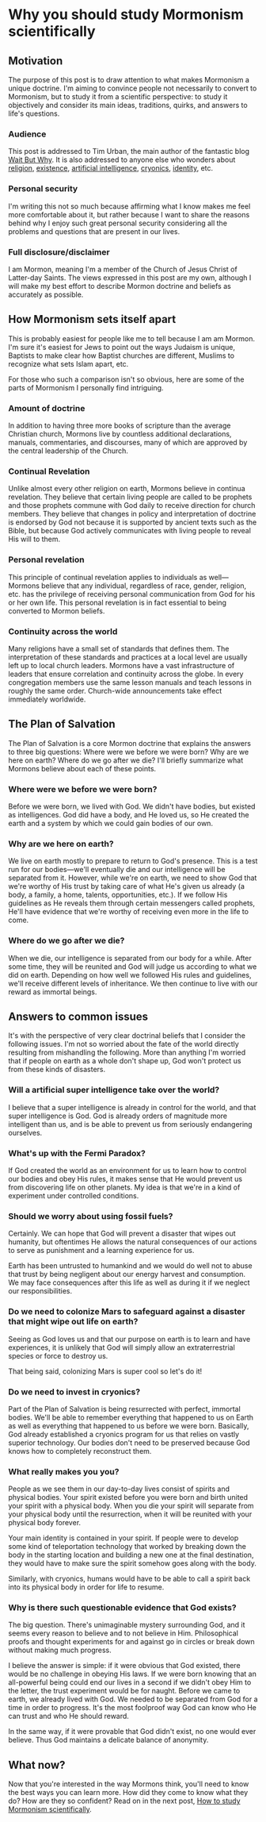 # Why you should study Mormonism scientifically

## Motivation

The purpose of this post is to draw attention to what makes Mormonism a unique doctrine.  I'm aiming to convince people not necessarily to convert to Mormonism, but to study it from a scientific perspective: to study it objectively and consider its main ideas, traditions, quirks, and answers to life's questions.

### Audience

This post is addressed to Tim Urban, the main author of the fantastic blog [Wait But Why](http://waitbutwhy.com/).  It is also addressed to anyone else who wonders about [religion](http://waitbutwhy.com/2014/10/religion-for-the-nonreligious.html), [existence](http://waitbutwhy.com/2014/12/what-makes-you-you.html), [artificial intelligence](http://waitbutwhy.com/2015/01/artificial-intelligence-revolution-2.html), [cryonics](http://waitbutwhy.com/2016/03/cryonics.html), [identity](http://waitbutwhy.com/2014/12/what-makes-you-you.html), etc.

### Personal security

I'm writing this not so much because affirming what I know makes me feel more comfortable about it, but rather because I want to share the reasons behind why I enjoy such great personal security considering all the problems and questions that are present in our lives.

### Full disclosure/disclaimer

I am Mormon, meaning I'm a member of the Church of Jesus Christ of Latter-day Saints.  The views expressed in this post are my own, although I will make my best effort to describe Mormon doctrine and beliefs as accurately as possible.

## How Mormonism sets itself apart

This is probably easiest for people like me to tell because I am am Mormon.  I'm sure it's easiest for Jews to point out the ways Judaism is unique, Baptists to make clear how Baptist churches are different, Muslims to recognize what sets Islam apart, etc.

For those who such a comparison isn't so obvious, here are some of the parts of Mormonism I personally find intriguing.

### Amount of doctrine

In addition to having three more books of scripture than the average Christian church, Mormons live by countless additional declarations, manuals, commentaries, and discourses, many of which are approved by the central leadership of the Church.

### Continual Revelation

Unlike almost every other religion on earth, Mormons believe in continua revelation.  They believe that certain living people are called to be prophets and those prophets commune with God daily to receive direction for church members.  They believe that changes in policy and interpretation of doctrine is endorsed by God not because it is supported by ancient texts such as the Bible, but because God actively communicates with living people to reveal His will to them.

### Personal revelation

This principle of continual revelation applies to individuals as well—Mormons believe that any individual, regardless of race, gender, religion, etc. has the privilege of receiving personal communication from God for his or her own life.  This personal revelation is in fact essential to being converted to Mormon beliefs.

### Continuity across the world

Many religions have a small set of standards that defines them.  The interpretation of these standards and practices at a local level are usually left up to local church leaders.  Mormons have a vast infrastructure of leaders that ensure correlation and continuity across the globe.  In every congregation members use the same lesson manuals and teach lessons in roughly the same order.  Church-wide announcements take effect immediately worldwide.

## The Plan of Salvation

The Plan of Salvation is a core Mormon doctrine that explains the answers to three big questions: Where were we before we were born?  Why are we here on earth?  Where do we go after we die?  I'll briefly summarize what Mormons believe about each of these points.

### Where were we before we were born?

Before we were born, we lived with God.  We didn't have bodies, but existed as intelligences.  God did have a body, and He loved us, so He created the earth and a system by which we could gain bodies of our own.

### Why are we here on earth?

We live on earth mostly to prepare to return to God's presence.  This is a test run for our bodies—we'll eventually die and our intelligence will be separated from it.  However, while we're on earth, we need to show God that we're worthy of His trust by taking care of what He's given us already (a body, a family, a home, talents, opportunities, etc.).  If we follow His guidelines as He reveals them through certain messengers called prophets, He'll have evidence that we're worthy of receiving even more in the life to come.

### Where do we go after we die?

When we die, our intelligence is separated from our body for a while.  After some time, they will be reunited and God will judge us according to what we did on earth.  Depending on how well we followed His rules and guidelines, we'll receive different levels of inheritance.  We then continue to live with our reward as immortal beings.

## Answers to common issues

It's with the perspective of very clear doctrinal beliefs that I consider the following issues.  I'm not so worried about the fate of the world directly resulting from mishandling the following.  More than anything I'm worried that if people on earth as a whole don't shape up, God won't protect us from these kinds of disasters.

### Will a artificial super intelligence take over the world?

I believe that a super intelligence is already in control for the world, and that super intelligence is God.  God is already orders of magnitude more intelligent than us, and is be able to prevent us from seriously endangering ourselves.

### What's up with the Fermi Paradox?

If God created the world as an environment for us to learn how to control our bodies and obey His rules, it makes sense that He would prevent us from discovering life on other planets.  My idea is that we're in a kind of experiment under controlled conditions.

### Should we worry about using fossil fuels?

Certainly.  We can hope that God will prevent a disaster that wipes out humanity, but oftentimes He allows the natural consequences of our actions to serve as punishment and a learning experience for us.

Earth has been untrusted to humankind and we would do well not to abuse that trust by being negligent about our energy harvest and consumption.  We may face consequences after this life as well as during it if we neglect our responsibilities.

### Do we need to colonize Mars to safeguard against a disaster that might wipe out life on earth?

Seeing as God loves us and that our purpose on earth is to learn and have experiences, it is unlikely that God will simply allow an extraterrestrial species or force to destroy us.

That being said, colonizing Mars is super cool so let's do it!

### Do we need to invest in cryonics?

Part of the Plan of Salvation is being resurrected with perfect, immortal bodies.  We'll be able to remember everything that happened to us on Earth as well as everything that happened to us before we were born.  Basically, God already established a cryonics program for us that relies on vastly superior technology.  Our bodies don't need to be preserved because God knows how to completely reconstruct them.

### What really makes you you?

People as we see them in our day-to-day lives consist of spirits and physical bodies.  Your spirit existed before you were born and birth united your spirit with a physical body.  When you die your spirit will separate from your physical body until the resurrection, when it will be reunited with your physical body forever.

Your main identity is contained in your spirit.  If people were to develop some kind of teleportation technology that worked by breaking down the body in the starting location and building a new one at the final destination, they would have to make sure the spirit somehow goes along with the body.

Similarly, with cryonics, humans would have to be able to call a spirit back into its physical body in order for life to resume.

### Why is there such questionable evidence that God exists?

The big question.  There's unimaginable mystery surrounding God, and it seems every reason to believe and to not believe in Him.  Philosophical proofs and thought experiments for and against go in circles or break down without making much progress.

I believe the answer is simple: if it were obvious that God existed, there would be no challenge in obeying His laws.  If we were born knowing that an all-powerful being could end our lives in a second if we didn't obey Him to the letter, the trust experiment would be for naught.  Before we came to earth, we already lived with God.  We needed to be separated from God for a time in order to progress.  It's the most foolproof way God can know who He can trust and who He should reward.

In the same way, if it were provable that God didn't exist, no one would ever believe.  Thus God maintains a delicate balance of anonymity.

## What now?

Now that you're interested in the way Mormons think, you'll need to know the best ways you can learn more.  How did they come to know what they do?  How are they so confident?  Read on in the next post, [How to study Mormonism scientifically](#).
